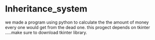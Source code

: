 # Inheritance_system
we made a program using python to calculate the the amount of money every one would get from the dead one.
this progect depends on tkinter .....make sure to download tkinter library.
